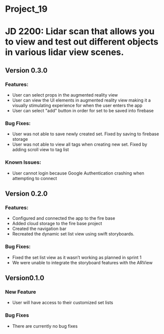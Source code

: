 # Project_19
# JD 2200: Lidar scan that allows you to view and test out different objects in various lidar view scenes.
## Version 0.3.0
### Features: 
  * User can select props in the augmented reality view
  * User can view the UI elements in augmented reality view making it a visually stimulating experience for when the user enters the app
  * User can select "add" button in order for set to be saved into firebase
### Bug Fixes:
  * User was not able to save newly created set. Fixed by saving to firebase storage
  * User was not able to view all tags when creating new set. Fixed by adding scroll view to tag list
### Known Issues:
  * User cannot login because Google Authentication crashing when attempting to connect 
## Version 0.2.0
### Features: 
  * Configured and connected the app to the fire base
  * Added cloud storage to the fire base project
  * Created the navigation bar
  * Recreated the dynamic set list view using swift storyboards.
### Bug Fixes: 
  * Fixed the set list view as it wasn’t working as planned in sprint 1
  * We were unable to integrate the storyboard features with the ARView
## Version0.1.0
### New Feature
  * User will have access to their customized set lists 
### Bug Fixes
  * There are currently no bug fixes
